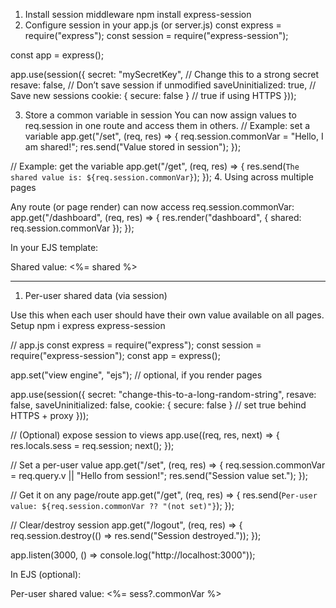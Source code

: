 1. Install session middleware
npm install express-session
2. Configure session in your app.js (or server.js)
const express = require("express");
const session = require("express-session");

const app = express();

app.use(session({
  secret: "mySecretKey",       // Change this to a strong secret
  resave: false,               // Don’t save session if unmodified
  saveUninitialized: true,     // Save new sessions
  cookie: { secure: false }    // true if using HTTPS
}));

3. Store a common variable in session
You can now assign values to req.session in one route and access them in others.
// Example: set a variable
app.get("/set", (req, res) => {
  req.session.commonVar = "Hello, I am shared!";
  res.send("Value stored in session");
});

// Example: get the variable
app.get("/get", (req, res) => {
  res.send(`The shared value is: ${req.session.commonVar}`);
});
4. Using across multiple pages

Any route (or page render) can now access req.session.commonVar:
app.get("/dashboard", (req, res) => {
  res.render("dashboard", { shared: req.session.commonVar });
});

In your EJS template:
<p>Shared value: <%= shared %></p>

-------------------------------------------------------------------
1) Per-user shared data (via session)

Use this when each user should have their own value available on all pages.
Setup
npm i express express-session

// app.js
const express = require("express");
const session = require("express-session");
const app = express();

app.set("view engine", "ejs"); // optional, if you render pages

app.use(session({
  secret: "change-this-to-a-long-random-string",
  resave: false,
  saveUninitialized: false,
  cookie: { secure: false } // set true behind HTTPS + proxy
}));

// (Optional) expose session to views
app.use((req, res, next) => {
  res.locals.sess = req.session;
  next();
});

// Set a per-user value
app.get("/set", (req, res) => {
  req.session.commonVar = req.query.v || "Hello from session!";
  res.send("Session value set.");
});

// Get it on any page/route
app.get("/get", (req, res) => {
  res.send(`Per-user value: ${req.session.commonVar ?? "(not set)"}`);
});

// Clear/destroy session
app.get("/logout", (req, res) => {
  req.session.destroy(() => res.send("Session destroyed."));
});

app.listen(3000, () => console.log("http://localhost:3000"));

In EJS (optional):
<p>Per-user shared value: <%= sess?.commonVar %></p>

